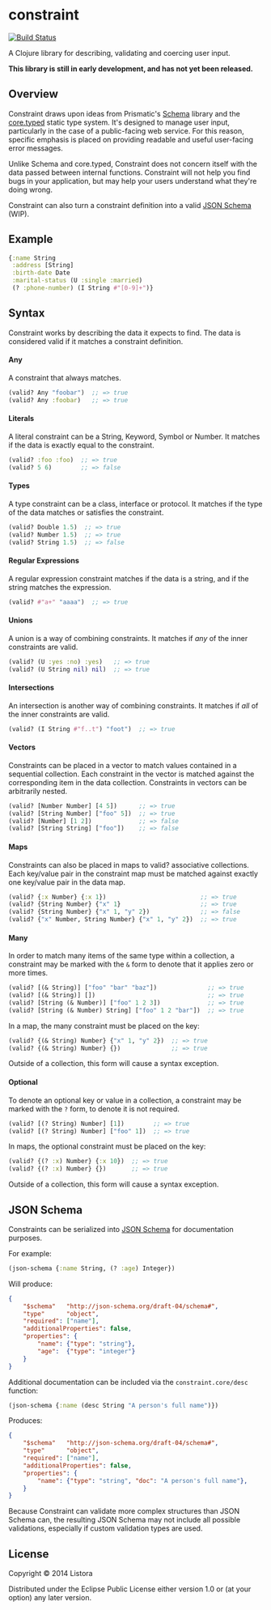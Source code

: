# constraint

[![Build Status](https://travis-ci.org/listora/constraint.png?branch=master)](https://travis-ci.org/listora/constraint)

A Clojure library for describing, validating and coercing user input.

**This library is still in early development, and has not yet been
  released.**

## Overview

Constraint draws upon ideas from Prismatic's [Schema][1] library and the
[core.typed][2] static type system. It's designed to manage user input,
particularly in the case of a public-facing web service. For this
reason, specific emphasis is placed on providing readable and useful
user-facing error messages.

Unlike Schema and core.typed, Constraint does not concern itself with
the data passed between internal functions. Constraint will not help
you find bugs in your application, but may help your users understand
what they're doing wrong.

Constraint can also turn a constraint definition into a valid
[JSON Schema][3] (WIP).

[1]: https://github.com/Prismatic/schema
[2]: https://github.com/clojure/core.typed
[3]: http://json-schema.org/

## Example

```clojure
{:name String
 :address [String]
 :birth-date Date
 :marital-status (U :single :married)
 (? :phone-number) (I String #"[0-9]+")}
```

## Syntax

Constraint works by describing the data it expects to find. The data
is considered valid if it matches a constraint definition.

#### Any

A constraint that always matches.

```clojure
(valid? Any "foobar")  ;; => true
(valid? Any :foobar)   ;; => true
```

#### Literals

A literal constraint can be a String, Keyword, Symbol or Number. It
matches if the data is exactly equal to the constraint.

```clojure
(valid? :foo :foo)  ;; => true
(valid? 5 6)        ;; => false
```

#### Types

A type constraint can be a class, interface or protocol. It matches if
the type of the data matches or satisfies the constraint.

```clojure
(valid? Double 1.5)  ;; => true
(valid? Number 1.5)  ;; => true
(valid? String 1.5)  ;; => false
```

#### Regular Expressions

A regular expression constraint matches if the data is a string, and
if the string matches the expression.

```clojure
(valid? #"a+" "aaaa")  ;; => true
```

#### Unions

A union is a way of combining constraints. It matches if *any* of the
inner constraints are valid.

```clojure
(valid? (U :yes :no) :yes)   ;; => true
(valid? (U String nil) nil)  ;; => true
```

#### Intersections

An intersection is another way of combining constraints. It matches if
*all* of the inner constraints are valid.

```clojure
(valid? (I String #"f..t") "foot")  ;; => true
```

#### Vectors

Constraints can be placed in a vector to match values contained in a
sequential collection. Each constraint in the vector is matched
against the corresponding item in the data collection. Constraints in
vectors can be arbitrarily nested.

```clojure
(valid? [Number Number] [4 5])      ;; => true
(valid? [String Number] ["foo" 5])  ;; => true
(valid? [Number] [1 2])             ;; => false
(valid? [String String] ["foo"])    ;; => false
```

#### Maps

Constraints can also be placed in maps to valid? associative
collections. Each key/value pair in the constraint map must
be matched against exactly one key/value pair in the data map.

```clojure
(valid? {:x Number} {:x 1})                          ;; => true
(valid? {String Number} {"x" 1}                      ;; => true
(valid? {String Number} {"x" 1, "y" 2})              ;; => false
(valid? {"x" Number, String Number} {"x" 1, "y" 2})  ;; => true
```

#### Many

In order to match many items of the same type within a collection, a
constraint may be marked with the `&` form to denote that it applies
zero or more times.

```clojure
(valid? [(& String)] ["foo" "bar" "baz"])              ;; => true
(valid? [(& String)] [])                               ;; => true
(valid? [String (& Number)] ["foo" 1 2 3])             ;; => true
(valid? [String (& Number) String] ["foo" 1 2 "bar"])  ;; => true
```

In a map, the many constraint must be placed on the key:

```clojure
(valid? {(& String) Number} {"x" 1, "y" 2})  ;; => true
(valid? {(& String) Number} {})              ;; => true
```

Outside of a collection, this form will cause a syntax exception.

#### Optional

To denote an optional key or value in a collection, a constraint may
be marked with the `?` form, to denote it is not required.

```clojure
(valid? [(? String) Number] [1])        ;; => true
(valid? [(? String) Number] ["foo" 1])  ;; => true
```

In maps, the optional constraint must be placed on the key:

```clojure
(valid? {(? :x) Number} {:x 10})  ;; => true
(valid? {(? :x) Number} {})       ;; => true
```

Outside of a collection, this form will cause a syntax exception.


## JSON Schema

Constraints can be serialized into [JSON Schema][1] for documentation
purposes.

[1]: http://json-schema.org/

For example:

```clojure
(json-schema {:name String, (? :age) Integer})
```

Will produce:

```json
{
    "$schema"   "http://json-schema.org/draft-04/schema#",
    "type"      "object",
    "required": ["name"],
    "additionalProperties": false,
    "properties": {
        "name": {"type": "string"},
        "age":  {"type": "integer"}
    }
}
```

Additional documentation can be included via the
`constraint.core/desc` function:

```clojure
(json-schema {:name (desc String "A person's full name")})
```

Produces:

```json
{
    "$schema"   "http://json-schema.org/draft-04/schema#",
    "type"      "object",
    "required": ["name"],
    "additionalProperties": false,
    "properties": {
        "name": {"type": "string", "doc": "A person's full name"},
    }
}
```

Because Constraint can validate more complex structures than JSON
Schema can, the resulting JSON Schema may not include all possible
validations, especially if custom validation types are used.


## License

Copyright © 2014 Listora

Distributed under the Eclipse Public License either version 1.0 or (at
your option) any later version.

